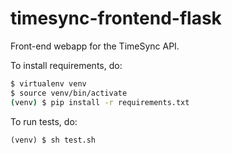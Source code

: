 # timesync-frontend-flask

Front-end webapp for the TimeSync API.

To install requirements, do:
```sh
$ virtualenv venv
$ source venv/bin/activate
(venv) $ pip install -r requirements.txt
```

To run tests, do:
```
(venv) $ sh test.sh
```
